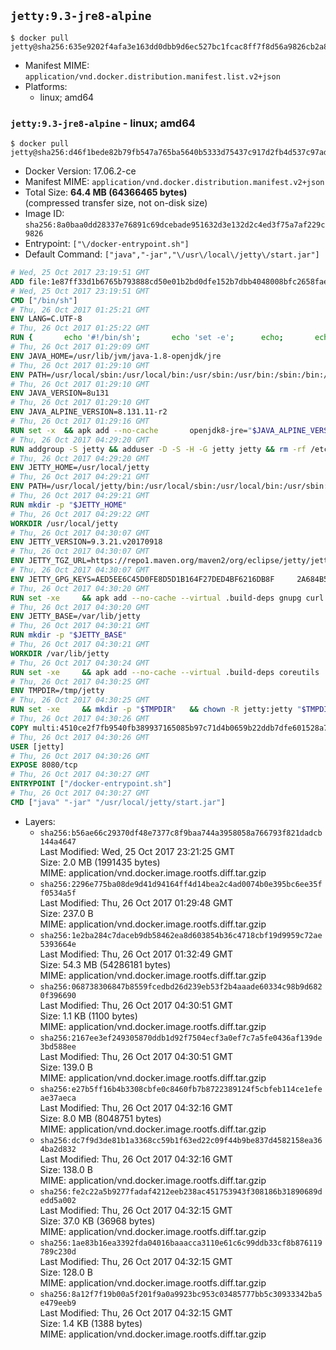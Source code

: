 ## `jetty:9.3-jre8-alpine`

```console
$ docker pull jetty@sha256:635e9202f4afa3e163dd0dbb9d6ec527bc1fcac8ff7f8d56a9826cb2a8205143
```

-	Manifest MIME: `application/vnd.docker.distribution.manifest.list.v2+json`
-	Platforms:
	-	linux; amd64

### `jetty:9.3-jre8-alpine` - linux; amd64

```console
$ docker pull jetty@sha256:d46f1bede82b79fb547a765ba5640b5333d75437c917d2fb4d537c97ad8b6ad6
```

-	Docker Version: 17.06.2-ce
-	Manifest MIME: `application/vnd.docker.distribution.manifest.v2+json`
-	Total Size: **64.4 MB (64366465 bytes)**  
	(compressed transfer size, not on-disk size)
-	Image ID: `sha256:8a0baa0dd28337e76891c69dcebade951632d3e132d2c4ed3f75a7af229c9826`
-	Entrypoint: `["\/docker-entrypoint.sh"]`
-	Default Command: `["java","-jar","\/usr\/local\/jetty\/start.jar"]`

```dockerfile
# Wed, 25 Oct 2017 23:19:51 GMT
ADD file:1e87ff33d1b6765b793888cd50e01b2bd0dfe152b7dbb4048008bfc2658faea7 in / 
# Wed, 25 Oct 2017 23:19:51 GMT
CMD ["/bin/sh"]
# Thu, 26 Oct 2017 01:25:21 GMT
ENV LANG=C.UTF-8
# Thu, 26 Oct 2017 01:25:22 GMT
RUN { 		echo '#!/bin/sh'; 		echo 'set -e'; 		echo; 		echo 'dirname "$(dirname "$(readlink -f "$(which javac || which java)")")"'; 	} > /usr/local/bin/docker-java-home 	&& chmod +x /usr/local/bin/docker-java-home
# Thu, 26 Oct 2017 01:29:09 GMT
ENV JAVA_HOME=/usr/lib/jvm/java-1.8-openjdk/jre
# Thu, 26 Oct 2017 01:29:10 GMT
ENV PATH=/usr/local/sbin:/usr/local/bin:/usr/sbin:/usr/bin:/sbin:/bin:/usr/lib/jvm/java-1.8-openjdk/jre/bin:/usr/lib/jvm/java-1.8-openjdk/bin
# Thu, 26 Oct 2017 01:29:10 GMT
ENV JAVA_VERSION=8u131
# Thu, 26 Oct 2017 01:29:10 GMT
ENV JAVA_ALPINE_VERSION=8.131.11-r2
# Thu, 26 Oct 2017 01:29:16 GMT
RUN set -x 	&& apk add --no-cache 		openjdk8-jre="$JAVA_ALPINE_VERSION" 	&& [ "$JAVA_HOME" = "$(docker-java-home)" ]
# Thu, 26 Oct 2017 04:29:20 GMT
RUN addgroup -S jetty && adduser -D -S -H -G jetty jetty && rm -rf /etc/group- /etc/passwd- /etc/shadow-
# Thu, 26 Oct 2017 04:29:20 GMT
ENV JETTY_HOME=/usr/local/jetty
# Thu, 26 Oct 2017 04:29:21 GMT
ENV PATH=/usr/local/jetty/bin:/usr/local/sbin:/usr/local/bin:/usr/sbin:/usr/bin:/sbin:/bin:/usr/lib/jvm/java-1.8-openjdk/jre/bin:/usr/lib/jvm/java-1.8-openjdk/bin
# Thu, 26 Oct 2017 04:29:21 GMT
RUN mkdir -p "$JETTY_HOME"
# Thu, 26 Oct 2017 04:29:22 GMT
WORKDIR /usr/local/jetty
# Thu, 26 Oct 2017 04:30:07 GMT
ENV JETTY_VERSION=9.3.21.v20170918
# Thu, 26 Oct 2017 04:30:07 GMT
ENV JETTY_TGZ_URL=https://repo1.maven.org/maven2/org/eclipse/jetty/jetty-distribution/9.3.21.v20170918/jetty-distribution-9.3.21.v20170918.tar.gz
# Thu, 26 Oct 2017 04:30:07 GMT
ENV JETTY_GPG_KEYS=AED5EE6C45D0FE8D5D1B164F27DED4BF6216DB8F 	2A684B57436A81FA8706B53C61C3351A438A3B7D 	5989BAF76217B843D66BE55B2D0E1FB8FE4B68B4 	B59B67FD7904984367F931800818D9D68FB67BAC 	BFBB21C246D7776836287A48A04E0C74ABB35FEA 	8B096546B1A8F02656B15D3B1677D141BCF3584D 	FBA2B18D238AB852DF95745C76157BDF03D0DCD6 	5C9579B3DB2E506429319AAEF33B071B29559E1E
# Thu, 26 Oct 2017 04:30:20 GMT
RUN set -xe 	&& apk add --no-cache --virtual .build-deps gnupg curl 	&& curl -SL "$JETTY_TGZ_URL" -o jetty.tar.gz 	&& curl -SL "$JETTY_TGZ_URL.asc" -o jetty.tar.gz.asc 	&& export GNUPGHOME="$(mktemp -d)" 	&& for key in $JETTY_GPG_KEYS; do 		gpg --keyserver ha.pool.sks-keyservers.net --recv-keys "$key"; done 	&& gpg --batch --verify jetty.tar.gz.asc jetty.tar.gz 	&& rm -rf "$GNUPGHOME" 	&& tar -xvzf jetty.tar.gz 	&& mv jetty-distribution-$JETTY_VERSION/* ./ 	&& sed -i '/jetty-logging/d' etc/jetty.conf 	&& rm -fr demo-base javadoc 	&& rm jetty.tar.gz* 	&& rm -fr jetty-distribution-$JETTY_VERSION/ 	&& apk del .build-deps 	&& rm -fr .build-deps 	&& rm -rf /tmp/hsperfdata_root
# Thu, 26 Oct 2017 04:30:20 GMT
ENV JETTY_BASE=/var/lib/jetty
# Thu, 26 Oct 2017 04:30:21 GMT
RUN mkdir -p "$JETTY_BASE"
# Thu, 26 Oct 2017 04:30:21 GMT
WORKDIR /var/lib/jetty
# Thu, 26 Oct 2017 04:30:24 GMT
RUN set -xe 	&& apk add --no-cache --virtual .build-deps coreutils 	&& modules="$(grep -- ^--module= "$JETTY_HOME/start.ini" | cut -d= -f2 | paste -d, -s)" 	&& java -jar "$JETTY_HOME/start.jar" --add-to-startd="$modules" 	&& chown -R jetty:jetty "$JETTY_BASE" 	&& apk del .build-deps 	&& rm -fr .build-deps 	&& rm -rf /tmp/hsperfdata_root
# Thu, 26 Oct 2017 04:30:25 GMT
ENV TMPDIR=/tmp/jetty
# Thu, 26 Oct 2017 04:30:25 GMT
RUN set -xe 	&& mkdir -p "$TMPDIR" 	&& chown -R jetty:jetty "$TMPDIR"
# Thu, 26 Oct 2017 04:30:26 GMT
COPY multi:4510ce2f7fb9540fb389937165085b97c71d4b0659b22ddb7dfe601528a7461a in / 
# Thu, 26 Oct 2017 04:30:26 GMT
USER [jetty]
# Thu, 26 Oct 2017 04:30:26 GMT
EXPOSE 8080/tcp
# Thu, 26 Oct 2017 04:30:27 GMT
ENTRYPOINT ["/docker-entrypoint.sh"]
# Thu, 26 Oct 2017 04:30:27 GMT
CMD ["java" "-jar" "/usr/local/jetty/start.jar"]
```

-	Layers:
	-	`sha256:b56ae66c29370df48e7377c8f9baa744a3958058a766793f821dadcb144a4647`  
		Last Modified: Wed, 25 Oct 2017 23:21:25 GMT  
		Size: 2.0 MB (1991435 bytes)  
		MIME: application/vnd.docker.image.rootfs.diff.tar.gzip
	-	`sha256:2296e775ba08de9d41d94164ff4d14bea2c4ad0074b0e395bc6ee35ff0534a5f`  
		Last Modified: Thu, 26 Oct 2017 01:29:48 GMT  
		Size: 237.0 B  
		MIME: application/vnd.docker.image.rootfs.diff.tar.gzip
	-	`sha256:1e2ba284c7daceb9db58462ea8d603854b36c4718cbf19d9959c72ae5393664e`  
		Last Modified: Thu, 26 Oct 2017 01:32:49 GMT  
		Size: 54.3 MB (54286181 bytes)  
		MIME: application/vnd.docker.image.rootfs.diff.tar.gzip
	-	`sha256:068738306847b8559fcedbd26d239eb53f2b4aaade60334c98b9d6820f396690`  
		Last Modified: Thu, 26 Oct 2017 04:30:51 GMT  
		Size: 1.1 KB (1100 bytes)  
		MIME: application/vnd.docker.image.rootfs.diff.tar.gzip
	-	`sha256:2167ee3ef249305870ddb1d92f7504ecf3a0ef7c7a5fe0436af139de3bd588ee`  
		Last Modified: Thu, 26 Oct 2017 04:30:51 GMT  
		Size: 139.0 B  
		MIME: application/vnd.docker.image.rootfs.diff.tar.gzip
	-	`sha256:e27b5ff16b4b3308cbfe0c8460fb7b8722389124f5cbfeb114ce1efeae37aeca`  
		Last Modified: Thu, 26 Oct 2017 04:32:16 GMT  
		Size: 8.0 MB (8048751 bytes)  
		MIME: application/vnd.docker.image.rootfs.diff.tar.gzip
	-	`sha256:dc7f9d3de81b1a3368cc59b1f63ed22c09f44b9be837d4582158ea364ba2d832`  
		Last Modified: Thu, 26 Oct 2017 04:32:16 GMT  
		Size: 138.0 B  
		MIME: application/vnd.docker.image.rootfs.diff.tar.gzip
	-	`sha256:fe2c22a5b9277fadaf4212eeb238ac451753943f308186b31890689dedd5a002`  
		Last Modified: Thu, 26 Oct 2017 04:32:15 GMT  
		Size: 37.0 KB (36968 bytes)  
		MIME: application/vnd.docker.image.rootfs.diff.tar.gzip
	-	`sha256:1ae83b16ea3392fda04016baaacca3110e61c6c99ddb33cf8b876119789c230d`  
		Last Modified: Thu, 26 Oct 2017 04:32:15 GMT  
		Size: 128.0 B  
		MIME: application/vnd.docker.image.rootfs.diff.tar.gzip
	-	`sha256:8a12f7f19b00a5f201f9a0a9923bc953c03485777bb5c30933342ba5e479eeb9`  
		Last Modified: Thu, 26 Oct 2017 04:32:15 GMT  
		Size: 1.4 KB (1388 bytes)  
		MIME: application/vnd.docker.image.rootfs.diff.tar.gzip
